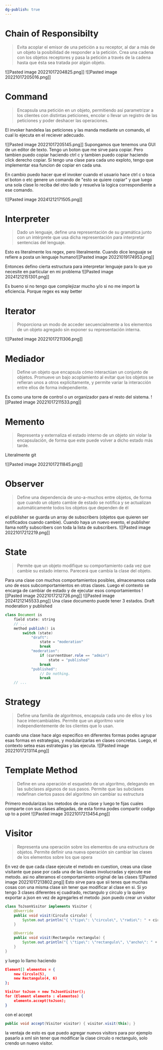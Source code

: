 ```yaml
---
dg-publish: true
---
```

# Chain of Responsibilty
>Evita acoplar el emisor de una petición a su receptor, al dar a más de un objeto la posibilidad de responder a la petición. Crea una cadena con los objetos receptores y pasa la petición a través de la cadena hasta que ésta sea tratada por algún objeto.

![[Pasted image 20221017204825.png]]
![[Pasted image 20221017205016.png]]

# Command
>Encapsula una petición en un objeto, permitiendo así parametrizar a los clientes con distintas peticiones, encolar o llevar un registro de las peticiones y poder deshacer las operaciones.

El invoker handelea las peticiones y las manda mediante un comando, el cual lo ejecuta en el reciever adecuado.

![[Pasted image 20221017205145.png]]
Supongamos que tenemos una GUI de un editor de texto. Tengo un boton que me sirve para copiar. Pero tambien puedo copiar haciendo ctrl c y tambien puedo copiar haciendo click derecho copiar. Si tengo una clase para cada uno exploto, tengo que implementar esa funcion de copiar en cada una. 

En cambio puedo hacer que el invoker cuando el usuario hace ctrl c o toca el boton o etc genere un comando de "esto se quiere copiar" y que luego una sola clase lo reciba del otro lado y resuelva la logica correspondiente a ese comando. 

![[Pasted image 20241212171505.png]]


# Interpreter
>Dado un lenguaje, define una representación de su gramática junto con un intérprete que usa dicha representación para interpretar sentencias del lenguaje.

Esto es literalmente los regex, pero literalmente. Cuando dice lenguaje se refiere a posta un lenguaje humano![[Pasted image 20221019174953.png]]

Entonces defino cierta estructura para interpretar lenguaje para lo que yo necesite en particular en mi problema
![[Pasted image 20241212151301.png]]

Es bueno si no tengo que complejizar mucho y/o si no me import la eficiencia. Porque regex es way better
# Iterator
>Proporciona un modo de acceder secuencialmente a los elementos de un objeto agregado sin exponer su representación interna.

![[Pasted image 20221017211306.png]]

# Mediador
>Define un objeto que encapsula cómo interactúan un conjunto de objetos. Promueve un bajo acoplamiento al evitar que los objetos se refieran unos a otros explícitamente, y permite variar la interacción entre ellos de forma independiente.

Es como una torre de control o un organizador para el resto del sistema.
![[Pasted image 20221017211533.png]]

# Memento
>Representa y externaliza el estado interno de un objeto sin violar la encapsulación, de forma que este puede volver a dicho estado más tarde.

Literalmente git

![[Pasted image 20221017211845.png]]

# Observer
>Define una dependencia de uno-a-muchos entre objetos, de forma que 
>cuando un objeto cambie de estado se notifica y se actualizan automáticamente todos los objetos que dependen de él

el publisher se guarda un array de subscribers (objetos que quieren ser notificados cuando cambie). Cuando haya un nuevo evento, el publisher llama notify subscribers con toda la lista de subscribers.
![[Pasted image 20221017212219.png]]

# State
> Permite que un objeto modifique su comportamiento cada vez que cambie su estado interno. Parecerá que cambia la clase del objeto.

Para una clase con muchos comportamientos posibles, almacenamos cada uno de esos subcomportamientos en otras clases. Luego el contexto se encarga de cambiar de estado y de ejecutar esos comportamientos
![[Pasted image 20221017212726.png]]
![[Pasted image 20241212145533.png]]
Una clase documento puede tener 3 estados. Draft moderation y published
```java
class Document is
    field state: string
    // ...
    method publish() is
        switch (state)
            "draft":
                state = "moderation"
                break
            "moderation":
                if (currentUser.role == "admin")
                    state = "published"
                break
            "published":
                // Do nothing.
                break
    // ...
```
# Strategy
>Define una familia de algoritmos, encapsula cada uno de ellos y los hace intercambiables. Permite que un algoritmo varíe independientemente de los clientes que lo usan.

cuando una clase hace algo especifico en diferentes formas podes agrupar esas formas en estrategias, y modularizarlas en clases concretas. Luego, el contexto setea esas estrategias y las ejecuta.
![[Pasted image 20221017213114.png]]
# Template Method
>Define en una operación el esqueleto de un algoritmo, delegando en las subclases algunos de sus pasos. Permite que las subclases redefinan ciertos pasos del algoritmo sin cambiar su estructura 

Primero modularizas los metodos de una clase y luego te fijas cuales comparte con sus clases allegadas, de esta forma podes compartir codigo up to a point
![[Pasted image 20221017213454.png]]

# Visitor
>Representa una operación sobre los elementos de una estructura de objetos. Permite definir una nueva operación sin cambiar las clases de los elementos sobre los que opera

En vez de que cada clase ejecute el metodo en cuestion, creas una clase visitante que pase por cada una de las clases involucradas y ejecute ese metodo. asi no alteramos el comportamiento original de las clases
![[Pasted image 20221017213802.png]]
Esto sirve para que sii tenes que muchas cosas con una misma clase sin tener que modificar al clase en si.  Si yo tengo 3 clases diferentes ej cuadrado, rectangulo y circulo y la quiero exportar a json en vez de agregarles el metodo .json puedo crear un visitor 
```java 
class ToJsonVisitor implements Visitor {
    @Override
    public void visit(Circulo circulo) {
        System.out.println("{ \"tipo\": \"circulo\", \"radio\": " + circulo.radio + " }");
    }

    @Override
    public void visit(Rectangulo rectangulo) {
        System.out.println("{ \"tipo\": \"rectangulo\", \"ancho\": " + rectangulo.ancho + ", \"alto\": " + rectangulo.alto + " }");
    }
}
```

y luego lo llamo haciendo 
```json 
Element[] elementos = {
    new Circulo(5),
    new Rectangulo(4, 6)
};

Visitor toJson = new ToJsonVisitor();
for (Element elemento : elementos) {
    elemento.accept(toJson);
}

```

con el accept 
```java
public void accept(Visitor visitor) { visitor.visit(this); }
```
la ventaja de esto es que puedo agregar nuevos visitors para por ejemplo pasarlo a xml sin tener que modificar la clase circulo o rectangulo, solo crendo un nuevo visitor.

